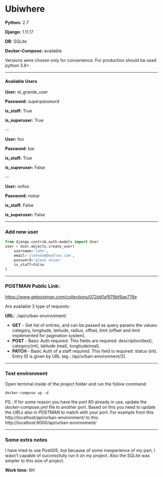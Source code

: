 # Ubiwhere

**Python:** 2.7

**Django:** 1.11.17

**DB:** SQLite

**Docker-Compose:** available

Versions were chosen only for convenience. For production should be used python 3.8+.

-----


#### Available Users

**User:** el_grande_user

**Password:** superpassword

**is_staff:** True

**is_superuser:** True

--


**User:** foo

**Password:** bar

**is_staff:** True

**is_superuser:** False

--

**User:** nofoo

**Password:** nobar

**is_staff:** False

**is_superuser:** False


------

### Add new user

```python
from django.contrib.auth.models import User
user = User.objects.create_user(
    username='john',
    email='jlennon@beatles.com',
    password='glass onion'
    is_staff=False
)
```



-----

### **POSTMAN Public Link:** 

https://www.getpostman.com/collections/072dd1af979bf6ae776e

Are available 3 type of requests:

**URL:** ./api/urban-environment/

- **GET** - Get list of entries, and can be passed as query params the values: category, longitude, latitude, radius, offset, limit (offset and limit implemented for pagination system).
- **POST** - Basic Auth required. This fields are required: description(text), category(int), latitude (real), longitude(real).
- **PATCH** - Basic Auth of a staff required. This field is required: status (int). Entry ID is given by URL (eg.: /api/urban-environment/2).



-----

### Test environment

Open terminal inside of the project folder and run the follow command:

```shell
docker-compose up -d
```


PS.: If for some reason you have the port 80 already in use, update the *docker-compose.yml* file to another port. Based on this you need to update the *URLs* also in *POSTMAN* to match with your port. For example from this http://localhost/api/urban-environment/ to this http://localhost:8000/api/urban-environment/ 


-----


### Some extra notes

I have tried to use PostGIS, but because of some inexperience of my part, I wasn't capable of successfully run it on my project. Also the SQLite was simpler to this size of project.





**Work time:** 6H
